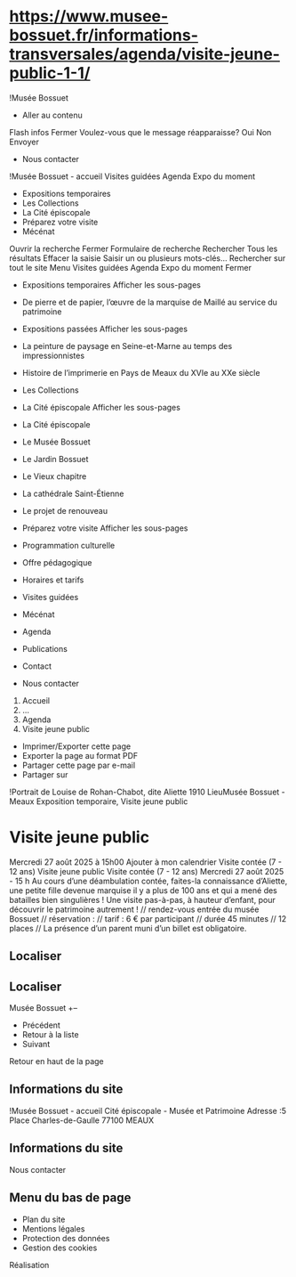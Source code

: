 # https://www.musee-bossuet.fr/informations-transversales/agenda/visite-jeune-public-1-1/

!Musée Bossuet
 * Aller au contenu

Flash infos
Fermer
Voulez-vous que le message réapparaisse? 
Oui 
Non 
Envoyer
 * Nous contacter

!Musée Bossuet - accueil
Visites guidées
Agenda
Expo du moment
 * Expositions temporaires 
 * Les Collections
 * La Cité épiscopale 
 * Préparez votre visite 
 * Mécénat

Ouvrir la recherche
Fermer
Formulaire de recherche
Rechercher
Tous les résultats
Effacer la saisie Saisir un ou plusieurs mots-clés…
Rechercher sur tout le site
Menu
Visites guidées
Agenda
Expo du moment
Fermer
 * Expositions temporaires Afficher les sous-pages
 * De pierre et de papier, l’œuvre de la marquise de Maillé au service du patrimoine
 * Expositions passées Afficher les sous-pages
 * La peinture de paysage en Seine-et-Marne au temps des impressionnistes
 * Histoire de l’imprimerie en Pays de Meaux du XVIe au XXe siècle
 * Les Collections
 * La Cité épiscopale Afficher les sous-pages
 * La Cité épiscopale
 * Le Musée Bossuet
 * Le Jardin Bossuet
 * Le Vieux chapitre
 * La cathédrale Saint-Étienne
 * Le projet de renouveau
 * Préparez votre visite Afficher les sous-pages
 * Programmation culturelle
 * Offre pédagogique
 * Horaires et tarifs
 * Visites guidées
 * Mécénat

 * Agenda
 * Publications
 * Contact

 * Nous contacter

 1. Accueil
 2. ...
 3. Agenda
 4. Visite jeune public

 * Imprimer/Exporter cette page
 * Exporter la page au format PDF
 * Partager cette page par e-mail
 * Partager sur

!Portrait de Louise de Rohan-Chabot, dite Aliette 1910
LieuMusée Bossuet - Meaux 
Exposition temporaire, Visite jeune public
# Visite jeune public
Mercredi 27 août 2025
à 15h00 
Ajouter à mon calendrier
Visite contée (7 - 12 ans) 
Visite jeune public
Visite contée (7 - 12 ans)
Mercredi 27 août 2025 - 15 h
Au cours d’une déambulation contée, faites-la connaissance d’Aliette, une petite fille devenue marquise il y a plus de 100 ans et qui a mené des batailles bien singulières ! Une visite pas-à-pas, à hauteur d’enfant, pour découvrir le patrimoine autrement !
// rendez-vous entrée du musée Bossuet // réservation : // tarif : 6 € par participant // durée 45 minutes // 12 places // La présence d’un parent muni d’un billet est obligatoire.
## Localiser
## Localiser
Musée Bossuet 
+–
 * Précédent 
 * Retour à la liste 
 * Suivant 

Retour en haut de la page 
## Informations du site
!Musée Bossuet - accueil
Cité épiscopale - Musée et Patrimoine
Adresse :5 Place Charles-de-Gaulle 77100 MEAUX
## Informations du site
Nous contacter
## Menu du bas de page
 * Plan du site
 * Mentions légales
 * Protection des données
 * Gestion des cookies

Réalisation
